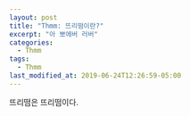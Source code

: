 ```yaml
---
layout: post
title: "Thmm: 뜨리떰이란?"
excerpt: "아 뽀에버 러버"
categories:
  - Thmm
tags:
  - Thmm
last_modified_at: 2019-06-24T12:26:59-05:00
---
```


뜨리떰은 뜨리떰이다.
